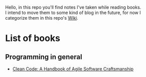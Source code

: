 Hello, in this repo you'll find notes I've taken while reading books.  
I intend to move them to some kind of blog in the future, for now I categorize them in this repo's [Wiki](/wiki).

# List of books
## Programming in general
* [Clean Code: A Handbook of Agile Software Craftsmanship](clean-code.md)


